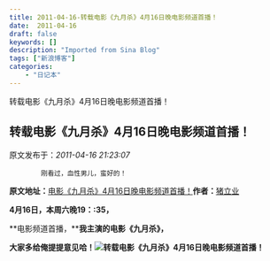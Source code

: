 ```yaml
---
title: 2011-04-16-转载电影《九月杀》4月16日晚电影频道首播！
date:  2011-04-16
draft: false
keywords: []
description: "Imported from Sina Blog"
tags: ["新浪博客"]
categories: 
    - "日记本"
---
```

转载电影《九月杀》4月16日晚电影频道首播！
## 转载电影《九月杀》4月16日晚电影频道首播！

 原文发布于：*2011-04-16 21:23:07*

			刚看过，血性男儿，蛮好的！

**原文地址：**[电影《九月杀》4月16日晚电影频道首播！](http://blog.sina.com.cn/s/blog_58e004bb0100six7.html)**作者：**[猪立业](http://blog.sina.com.cn/u/1491076283)

**4月16日，本周六晚19：:35，**

**电影频道首播，****我主演的电影《九月杀》，**

**大家多给俺提提意见哈！![转载电影《九月杀》4月16日晚电影频道首播！](http://www.sinaimg.cn/uc/myshow/blog/misc/gif/E___6724EN00SIGG.gif)**


